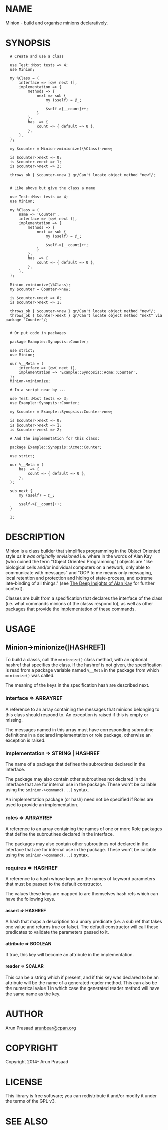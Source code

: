 # NAME

Minion - build and organise minions declaratively.

# SYNOPSIS

      # Create and use a class
      
      use Test::Most tests => 4;
      use Minion;
      
      my %Class = (
          interface => [qw( next )],
          implementation => {
              methods => {
                  next => sub {
                      my ($self) = @_;
      
                      $self->{__count}++;
                  }
              },
              has  => {
                  count => { default => 0 },
              }, 
          },
      );
      
      my $counter = Minion->minionize(\%Class)->new;
      
      is $counter->next => 0;
      is $counter->next => 1;
      is $counter->next => 2;
      
      throws_ok { $counter->new } qr/Can't locate object method "new"/;
      
      
      # Like above but give the class a name
    
      use Test::Most tests => 4;
      use Minion;
      
      my %Class = (
          name => 'Counter',
          interface => [qw( next )],
          implementation => {
              methods => {
                  next => sub {
                      my ($self) = @_;
      
                      $self->{__count}++;
                  }
              },
              has  => {
                  count => { default => 0 },
              }, 
          },
      );
      
      Minion->minionize(\%Class);
      my $counter = Counter->new;
      
      is $counter->next => 0;
      is $counter->next => 1;
      
      throws_ok { $counter->new } qr/Can't locate object method "new"/;
      throws_ok { Counter->next } qr/Can't locate object method "next" via package "Counter"/;
      
      
      # Or put code in packages
      
      package Example::Synopsis::Counter;
      
      use strict;
      use Minion;
      
      our %__Meta = (
          interface => [qw( next )],
          implementation => 'Example::Synopsis::Acme::Counter',
      );
      Minion->minionize;  
      
      # In a script near by ...
      
      use Test::Most tests => 3;
      use Example::Synopsis::Counter;
      
      my $counter = Example::Synopsis::Counter->new;
      
      is $counter->next => 0;
      is $counter->next => 1;
      is $counter->next => 2;
      
      # And the implementation for this class:
      
      package Example::Synopsis::Acme::Counter;
      
      use strict;
      
      our %__Meta = (
          has  => {
              count => { default => 0 },
          }, 
      );
      
      sub next {
          my ($self) = @_;
      
          $self->{__count}++;
      }
      
      1;    
      

# DESCRIPTION

Minion is a class builder that simplifies programming in the Object Oriented style _as it was originally envisioned_
i.e. where in the words of Alan Kay (who coined the term "Object Oriented Programming") objects are "like biological cells and/or individual computers on a network, only able to communicate with messages"
and "OOP to me means only messaging, local retention and protection and hiding of state-process, and extreme late-binding of all things."
(see [The Deep Insights of Alan Kay](http://mythz.servicestack.net/blog/2013/02/27/the-deep-insights-of-alan-kay/) for further context).

Classes are built from a specification that declares the interface of the class (i.e. what commands minions of the classs respond to),
as well as other packages that provide the implementation of these commands.

# USAGE

## Minion->minionize(\[HASHREF\])

To build a classs, call the `minionize()` class method, with an optional hashref that specifies the class.
If the hashref is not given, the specification is read from a package variable named `%__Meta` in the package
from which `minionize()` was called.

The meaning of the keys in the specification hash are described next.

### interface => ARRAYREF

A reference to an array containing the messages that minions belonging to this class should respond to.
An exception is raised if this is empty or missing.

The messages named in this array must have corresponding subroutine definitions in a declared implementation
or role package, otherwise an exception is raised.

### implementation => STRING | HASHREF

The name of a package that defines the subroutines declared in the interface.

The package may also contain other subroutines not declared in the interface that are for internal use in the package.
These won't be callable using the `$minion->command(...)` syntax.

An implementation package (or hash) need not be specified if Roles are used to provide an implementation.

### roles => ARRAYREF

A reference to an array containing the names of one or more Role packages that define the subroutines declared in the interface.

The packages may also contain other subroutines not declared in the interface that are for internal use in the package.
These won't be callable using the `$minion->command(...)` syntax.

### requires => HASHREF

A reference to a hash whose keys are the names of keyword parameters that must be passed to the default constructor.

The values these keys are mapped to are themselves hash refs which can have the following keys.

#### assert => HASHREF

A hash that maps a description to a unary predicate (i.e. a sub ref that takes one value and returns true or false).
The default constructor will call these predicates to validate the parameters passed to it.

#### attribute => BOOLEAN

If true, this key will become an attribute in the implementation.

#### reader => SCALAR

This can be a string which if present, and if this key was declared to be an attribute
will be the name of a generated reader method. This can also be the numerical value 1
in which case the generated reader method will have the same name as the key.

# AUTHOR

Arun Prasaad <arunbear@cpan.org>

# COPYRIGHT

Copyright 2014- Arun Prasaad

# LICENSE

This library is free software; you can redistribute it and/or modify
it under the terms of the GPL v3.

# SEE ALSO

